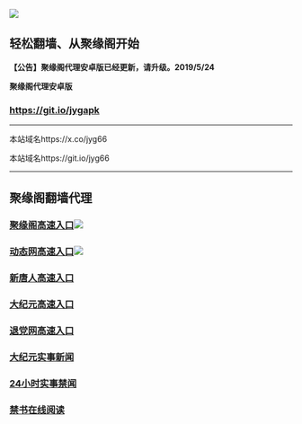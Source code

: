 ![](https://raw.githubusercontent.com/hao369/a/master/j.jpg)



## 轻松翻墙、从聚缘阁开始



**【公告】聚缘阁代理安卓版已经更新，请升级。2019/5/24**

 
**聚缘阁代理安卓版**
### https://git.io/jygapk  

***

本站域名https://x.co/jyg66 

本站域名https://git.io/jyg66



***



## 聚缘阁翻墙代理 


### [聚缘阁高速入口](http://t5.wyhe54.tk/sj/?id=2)![](https://raw.githubusercontent.com/hao369/a/master/jyg.gif)

### [动态网高速入口](http://t5.wyhe54.tk/sj/?id=2)![](https://raw.githubusercontent.com/hao369/a/master/jygdl.gif)


### [新唐人高速入口](http://t5.wyhe54.tk/sj/?id=5)

### [大纪元高速入口](http://t5.wyhe54.tk/sj/?id=7)

### [退党网高速入口](https://j2.fdy4y.ml/)




### [大纪元实事新闻](https://git.io/fjmgE)

### [24小时实事禁闻](https://git.io/fj3Go)

### [禁书在线阅读](https://git.io/fjJ5Z)






